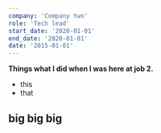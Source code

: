 ```yaml
---
company: 'Company two'
role: 'Tech lead'
start_date: '2020-01-01'
end_date: '2020-01-01'
date: '2015-01-01'
---
```


**Things what I did when I was here at job 2.**
- this
- that

## big big big